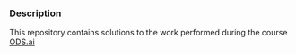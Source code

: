 ### Description

This repository contains solutions to the work performed during the course [ODS.ai](https://ods.ai/tracks/open-ml-course)
